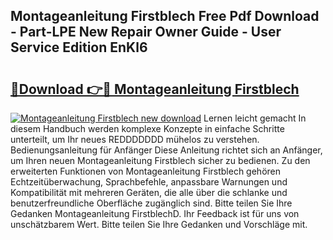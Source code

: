 ## Montageanleitung Firstblech Free Pdf Download - Part-LPE New Repair Owner Guide - User Service Edition EnKl6

# <h2><a href="http://df6h1z.blite.top/?on=Montageanleitung+Firstblech">🔗Download 👉🔴 Montageanleitung Firstblech</a></h2>

[![Montageanleitung Firstblech new download](https://i.imgur.com/lujVjoI.png)](http://df6h1z.blite.top/?on=Montageanleitung+Firstblech)
Lernen leicht gemacht In diesem Handbuch werden komplexe Konzepte in einfache Schritte unterteilt, um Ihr neues REDDDDDDD mühelos zu verstehen. Bedienungsanleitung für Anfänger Diese Anleitung richtet sich an Anfänger, um Ihren neuen Montageanleitung Firstblech sicher zu bedienen. Zu den erweiterten Funktionen von Montageanleitung Firstblech gehören Echtzeitüberwachung, Sprachbefehle, anpassbare Warnungen und Kompatibilität mit mehreren Geräten, die alle über die schlanke und benutzerfreundliche Oberfläche zugänglich sind. Bitte teilen Sie Ihre Gedanken Montageanleitung FirstblechD. Ihr Feedback ist für uns von unschätzbarem Wert. Bitte teilen Sie Ihre Gedanken und Vorschläge mit.
